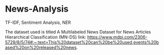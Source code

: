 # News-Analysis
TF-IDF, Sentiment Analysis, NER

The dataset used is titled A Multilabeled News Dataset for News Articles Hierarchical Classification (MN-DS) 
link: https://www.mdpi.com/2306-5729/8/5/74#:~:text=This%20dataset%20can%20be%20used,events%20based%20on%20released%20news.

